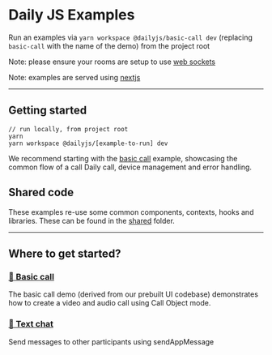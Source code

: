 # Daily JS Examples

Run an examples via `yarn workspace @dailyjs/basic-call dev` (replacing `basic-call` with the name of the demo) from the project root

Note: please ensure your rooms are setup to use [web sockets](https://docs.daily.co/reference#domain-configuration)

Note: examples are served using [nextjs](https://nextjs.org/)

---

## Getting started

```
// run locally, from project root
yarn
yarn workspace @dailyjs/[example-to-run] dev
```

We recommend starting with the [basic call](./basic-call) example, showcasing the common flow of a call Daily call, device management and error handling.

## Shared code

These examples re-use some common components, contexts, hooks and libraries. These can be found in the [shared](./shared) folder.

---

## Where to get started?

### [🤙 Basic call](./basic-call)

The basic call demo (derived from our prebuilt UI codebase) demonstrates how to create a video and audio call using Call Object mode.

### [💬 Text chat](./text-chat)

Send messages to other participants using sendAppMessage
